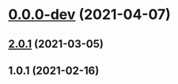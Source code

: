 # [0.0.0-dev](https://github.com/AlexRogalskiy/quotes/compare/v2.0.1...v0.0.0-dev) (2021-04-07)



## [2.0.1](https://github.com/AlexRogalskiy/quotes/compare/2.0.1...v2.0.1) (2021-03-05)



## 1.0.1 (2021-02-16)



